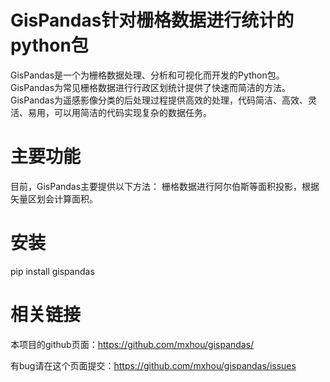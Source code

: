 # GisPandas针对栅格数据进行统计的python包
GisPandas是一个为栅格数据处理、分析和可视化而开发的Python包。GisPandas为常见栅格数据进行行政区划统计提供了快速而简洁的方法。GisPandas为遥感影像分类的后处理过程提供高效的处理，代码简洁、高效、灵活、易用，可以用简洁的代码实现复杂的数据任务。
# 主要功能
目前，GisPandas主要提供以下方法：
栅格数据进行阿尔伯斯等面积投影，根据矢量区划会计算面积。
# 安装
pip install gispandas
# 相关链接
本项目的github页面：https://github.com/mxhou/gispandas/

有bug请在这个页面提交：https://github.com/mxhou/gispandas/issues
